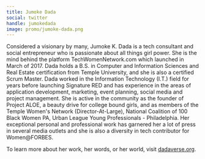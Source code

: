 ```yaml
---
title: Jumoke Dada
social: twitter
handle: jumokedada
image: promo/jumoke-dada.png
---
```


Considered a visionary by many, Jumoke K. Dada is a tech consultant and social entrepreneur who is passionate about all things girl power. She is the mind behind the platform TechWomenNetwork.com which launched in March of 2017. Dada holds a B.S. in Computer and Information Sciences and Real Estate certification from Temple University, and she is also a certified Scrum Master. Dada worked in the Information Technology (I.T.) field for years before launching Signature RED and has experience in the areas of application development, marketing, event planning, social media and project management. She is active in the community as the founder of Project ALOE, a beauty drive for college bound girls, and as members of the Temple Women's Network (Director-At-Large), National Coalition of 100 Black Women PA, Urban League Young Professionals - Philadelphia. Her exceptional personal and professional work has garnered her a lot of press in several media outlets and she is also a diversity in tech contributor for Women@FORBES.

To learn more about her work, her words, or her world, visit [dadaverse.org](http://dadaverse.org/).
